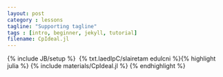 ```yaml
---
layout: post
category : lessons
tagline: "Supporting tagline"
tags : [intro, beginner, jekyll, tutorial]
filename: CpIdeal.jl
---
```

{% include JB/setup %}
<bdo dir="rtl">
{% include materials/CpIdeal.txt %}
</bdo> 
{% highlight julia %}
{% include materials/CpIdeal.jl %}
{% endhighlight %}
